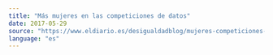 ```yaml
---
title: "Más mujeres en las competiciones de datos"
date: 2017-05-29
source: "https://www.eldiario.es/desigualdadblog/mujeres-competiciones-datos_6_647845226.html)"
language: "es"
---
```

